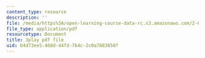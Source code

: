```yaml
---
content_type: resource
description: ''
file: /media/https%3A/open-learning-course-data-rc.s3.amazonaws.com/2-003sc-engineering-dynamics-fall-2011/b4d73ee5468d44fd7b4c2c0a7883658f_zlbbbA5Uuu8.pdf
file_type: application/pdf
resourcetype: Document
title: 3play pdf file
uid: b4d73ee5-468d-44fd-7b4c-2c0a7883658f
---
```


